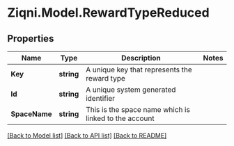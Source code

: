 
# Ziqni.Model.RewardTypeReduced

## Properties

Name | Type | Description | Notes
------------ | ------------- | ------------- | -------------
**Key** | **string** | A unique key that represents the reward type | 
**Id** | **string** | A unique system generated identifier | 
**SpaceName** | **string** | This is the space name which is linked to the account | 

[[Back to Model list]](../README.md#documentation-for-models)
[[Back to API list]](../README.md#documentation-for-api-endpoints)
[[Back to README]](../README.md)

